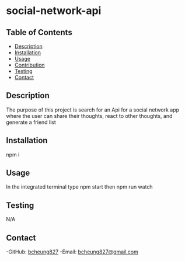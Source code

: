 # social-network-api

## Table of Contents
  - [Description](#description)
  - [Installation](#installation)
  - [Usage](#usage)
  - [Contribution](#contribution)
  - [Testing](#testing)
  - [Contact](#contact)

  ## Description
  The purpose of this project is search for an Api for a social network app where the user can share their thoughts, react to other thoughts, and generate a friend list
  ## Installation
  npm i
  
  ## Usage
  In the integrated terminal type npm start then npm run watch

  ## Testing
  N/A
  
  ## Contact
  -GitHub: [bcheung827](https://github.com/bcheung827)
  -Email: bcheung827@gmail.com